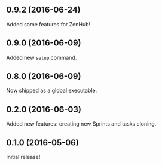 ## 0.9.2 (2016-06-24)

Added some features for ZenHub!

## 0.9.0 (2016-06-09)

Added new `setup` command.

## 0.8.0 (2016-06-09)

Now shipped as a global executable.

## 0.2.0 (2016-06-03)

Added new features: creating new Sprints and tasks cloning.

## 0.1.0 (2016-05-06)

Initial release!

